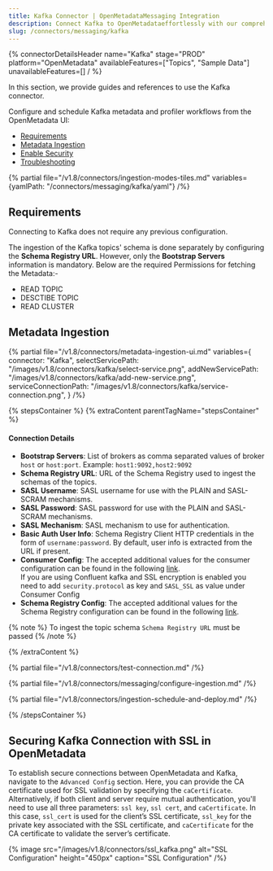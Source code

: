 ```yaml
---
title: Kafka Connector | OpenMetadataMessaging Integration
description: Connect Kafka to OpenMetadataeffortlessly with our comprehensive connector guide. Set up messaging metadata ingestion, configuration, and monitoring in minutes.
slug: /connectors/messaging/kafka
---
```


{% connectorDetailsHeader
name="Kafka"
stage="PROD"
platform="OpenMetadata"
availableFeatures=["Topics", "Sample Data"]
unavailableFeatures=[]
/ %}

In this section, we provide guides and references to use the Kafka connector.

Configure and schedule Kafka metadata and profiler workflows from the OpenMetadata UI:

- [Requirements](#requirements)
- [Metadata Ingestion](#metadata-ingestion)
- [Enable Security](#securing-kafka-connection-with-ssl-in-openmetadata)
- [Troubleshooting](/connectors/messaging/kafka/troubleshooting)

{% partial file="/v1.8/connectors/ingestion-modes-tiles.md" variables={yamlPath: "/connectors/messaging/kafka/yaml"} /%}

## Requirements

Connecting to Kafka does not require any previous configuration.

The ingestion of the Kafka topics' schema is done separately by configuring the **Schema Registry URL**. However, only the **Bootstrap Servers** information is mandatory. Below are the required Permissions for fetching the Metadata:-

- READ TOPIC 
- DESCTIBE TOPIC
- READ CLUSTER

## Metadata Ingestion

{% partial 
  file="/v1.8/connectors/metadata-ingestion-ui.md" 
  variables={
    connector: "Kafka", 
    selectServicePath: "/images/v1.8/connectors/kafka/select-service.png",
    addNewServicePath: "/images/v1.8/connectors/kafka/add-new-service.png",
    serviceConnectionPath: "/images/v1.8/connectors/kafka/service-connection.png",
} 
/%}

{% stepsContainer %}
{% extraContent parentTagName="stepsContainer" %}

#### Connection Details

- **Bootstrap Servers**: List of brokers as comma separated values of broker `host` or `host:port`. Example: `host1:9092,host2:9092`
- **Schema Registry URL**: URL of the Schema Registry used to ingest the schemas of the topics.
- **SASL Username**: SASL username for use with the PLAIN and SASL-SCRAM mechanisms.
- **SASL Password**: SASL password for use with the PLAIN and SASL-SCRAM mechanisms.
- **SASL Mechanism**: SASL mechanism to use for authentication.
- **Basic Auth User Info**: Schema Registry Client HTTP credentials in the form of `username:password`. By default, user info is extracted from the URL if present.
- **Consumer Config**: The accepted additional values for the consumer configuration can be found in the following [link](https://github.com/edenhill/librdkafka/blob/master/CONFIGURATION.md).  
If you are using Confluent kafka and SSL encryption is enabled you need to add `security.protocol` as key and `SASL_SSL` as value under Consumer Config
- **Schema Registry Config**: The accepted additional values for the Schema Registry configuration can be found in the following [link](https://docs.confluent.io/platform/current/clients/confluent-kafka-python/html/index.html#schemaregistryclient).

{% note %}
To ingest the topic schema `Schema Registry URL` must be passed
{% /note %}

{% /extraContent %}

{% partial file="/v1.8/connectors/test-connection.md" /%}

{% partial file="/v1.8/connectors/messaging/configure-ingestion.md" /%}

{% partial file="/v1.8/connectors/ingestion-schedule-and-deploy.md" /%}

{% /stepsContainer %}

## Securing Kafka Connection with SSL in OpenMetadata

To establish secure connections between OpenMetadata and Kafka, navigate to the `Advanced Config` section. Here, you can provide the CA certificate used for SSL validation by specifying the `caCertificate`. Alternatively, if both client and server require mutual authentication, you'll need to use all three parameters: `ssl key`, `ssl cert`, and `caCertificate`. In this case, `ssl_cert` is used for the client’s SSL certificate, `ssl_key` for the private key associated with the SSL certificate, and `caCertificate` for the CA certificate to validate the server’s certificate.

  {% image
  src="/images/v1.8/connectors/ssl_kafka.png"
  alt="SSL Configuration"
  height="450px"
  caption="SSL Configuration" /%}

